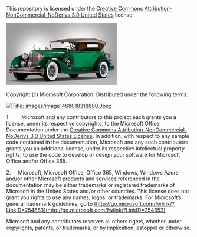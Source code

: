 
This repository is licensed under the [Creative Commons Attribution-NonCommercial-NoDerivs 3.0 United States](https://creativecommons.org/licenses/by-nc-nd/3.0/us) license.

[![images/image1468018141462.Jpeg](https://raw.githubusercontent.com/umasubra/office-js-docs/master/images/image1468018141462.Jpeg)](images/image1468018141462.Jpeg)

Copyright (c) Microsoft Corporation. Distributed under the following terms:

[![Title: images/image1468018318880.Jpeg](~WRS%7bD1E18444-1700-4B3A-8D38-7A48BB673D7B%7d_files/image001.png)](images/image1468018318880.Jpeg)

1.        Microsoft and any contributors to this project each grants you a license, under its respective copyrights, to the Microsoft Office Documentation under the [Creative Commons Attribution-NonCommercial-NoDerivs 3.0 United States License](https://creativecommons.org/licenses/by-nc-nd/3.0/us/legalcode). In addition, with respect to any sample code contained in the documentation, Microsoft and any such contributors grants you an additional license, under its respective intellectual property rights, to use the code to develop or design your software for Microsoft Office and/or Office 365.

2.     Microsoft, Microsoft Office, Office 365, Windows, Windows Azure and/or other Microsoft products and services referenced in the documentation may be either trademarks or registered trademarks of Microsoft in the United States and/or other countries. This license does not grant you rights to use any names, logos, or trademarks. For Microsoft’s general trademark guidelines, go to [http://go.microsoft.com/fwlink/?LinkID=254653](http://go.microsoft.com/fwlink/?LinkID=254653).

Microsoft and any contributors reserves all others rights, whether under copyrights, patents, or trademarks, or by implication, estoppel or otherwise.
